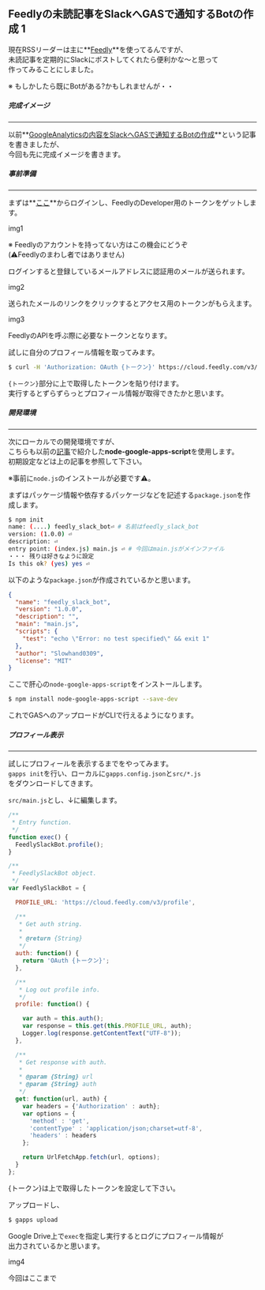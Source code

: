 ## Feedlyの未読記事をSlackへGASで通知するBotの作成 1

現在RSSリーダーは主に**[Feedly](https://feedly.com/
)**を使ってるんですが、<br>
未読記事を定期的にSlackにポストしてくれたら便利かな〜と思って<br>
作ってみることにしました。

※ もしかしたら既にBotがある?かもしれませんが・・

##### 完成イメージ
*****

以前**[GoogleAnalyticsの内容をSlackへGASで通知するBotの作成](http://developabout0309.blogspot.jp/2015/10/googleanalyticsslackgasbot-1.html)**という記事を書きましたが、<br>
今回も先に完成イメージを書きます。


##### 事前準備
*****

まずは**[ここ](https://feedly.com/v3/auth/dev)**からログインし、FeedlyのDeveloper用のトークンをゲットします。

img1

※ Feedlyのアカウントを持ってない方はこの機会にどうぞ<br>
  (:warning:Feedlyのまわし者ではありません)

ログインすると登録しているメールアドレスに認証用のメールが送られます。

img2

送られたメールのリンクをクリックするとアクセス用のトークンがもらえます。

img3

FeedlyのAPIを呼ぶ際に必要なトークンとなります。

試しに自分のプロフィール情報を取ってみます。
```sh
$ curl -H 'Authorization: OAuth {トークン}' https://cloud.feedly.com/v3/profile
```

`{トークン}`部分に上で取得したトークンを貼り付けます。<br>
実行するとずらずらっとプロフィール情報が取得できたかと思います。

##### 開発環境
*****

次にローカルでの開発環境ですが、<br>
こちらも以前の[記事](http://developabout0309.blogspot.jp/2016/06/gasclinode-google-apps-script.html)で紹介した**node-google-apps-script**を使用します。<br>
初期設定などは上の記事を参照して下さい。

※事前に`node.js`のインストールが必要です:warning:。

まずはパッケージ情報や依存するパッケージなどを記述する`package.json`を作成します。

```sh
$ npm init
name: (....) feedly_slack_bot⏎ # 名前はfeedly_slack_bot
version: (1.0.0) ⏎
description: ⏎
entry point: (index.js) main.js ⏎ # 今回はmain.jsがメインファイル
・・・ 残りは好きなように設定
Is this ok? (yes) yes ⏎
```

以下のような`package.json`が作成されているかと思います。
```json
{
  "name": "feedly_slack_bot",
  "version": "1.0.0",
  "description": "",
  "main": "main.js",
  "scripts": {
    "test": "echo \"Error: no test specified\" && exit 1"
  },
  "author": "Slowhand0309",
  "license": "MIT"
}
```

ここで肝心の`node-google-apps-script`をインストールします。
```sh
$ npm install node-google-apps-script --save-dev
```

これでGASへのアップロードがCLIで行えるようになります。


##### プロフィール表示
*****

試しにプロフィールを表示するまでをやってみます。<br>
`gapps init`を行い、ローカルに`gapps.config.json`と`src/*.js`<br>
をダウンロードしてきます。

`src/main.js`とし、↓に編集します。
```js
/**
 * Entry function.
 */
function exec() {
  FeedlySlackBot.profile();
}

/**
 * FeedlySlackBot object.
 */
var FeedlySlackBot = {

  PROFILE_URL: 'https://cloud.feedly.com/v3/profile',

  /**
   * Get auth string.
   *
   * @return {String}
   */
  auth: function() {
    return 'OAuth {トークン}';
  },

  /**
   * Log out profile info.
   */
  profile: function() {

    var auth = this.auth();
    var response = this.get(this.PROFILE_URL, auth);
    Logger.log(response.getContentText("UTF-8"));
  },

  /**
   * Get response with auth.
   *
   * @param {String} url
   * @param {String} auth
   */
  get: function(url, auth) {
    var headers = {'Authorization' : auth};
    var options = {
      'method' : 'get',
      'contentType' : 'application/json;charset=utf-8',
      'headers' : headers
    };

    return UrlFetchApp.fetch(url, options);
  }
};
```

{トークン}は上で取得したトークンを設定して下さい。

アップロードし、
```sh
$ gapps upload
```

Google Drive上で`exec`を指定し実行するとログにプロフィール情報が<br>
出力されているかと思います。

img4

今回はここまで
